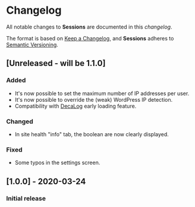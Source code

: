 # Changelog
All notable changes to **Sessions** are documented in this *changelog*.

The format is based on [Keep a Changelog](https://keepachangelog.com/en/1.0.0/), and **Sessions** adheres to [Semantic Versioning](https://semver.org/spec/v2.0.0.html).

## [Unreleased - will be 1.1.0]
### Added
- It's now possible to set the maximum number of IP addresses per user.
- It's now possible to override the (weak) WordPress IP detection.
- Compatibility with [DecaLog](https://wordpress.org/plugins/decalog/) early loading feature.
### Changed
- In site health "info" tab, the boolean are now clearly displayed.
### Fixed
- Some typos in the settings screen.

## [1.0.0] - 2020-03-24
### Initial release